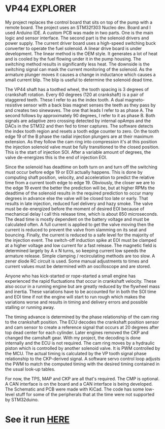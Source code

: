 # VP44 EXPLORER

My project replaces the control board that sits on top of the pump with a remote board.
The project uses an STM32f303 Nucleo dev. Board and I used Arduino IDE.
A custom PCB was made in two parts. One is the main logic and sensor interface. The second part is the 
solenoid drivers and power supply. The current driver board uses a high-speed switching buck converter
to operate the fuel solenoid. A linear drive board is under development.
The linear method is the OEM style. It generates a lot of heat and is cooled by the fuel flowing
under it in the pump housing. The switching method results in significantly less heat. The downside is the switching signal can
mask the current monitoring of the solenoid. As the armature plunger moves it causes a change in inductance which causes a small current blip.
The blip is useful to determine the solenoid dead time.

The VP44 shaft has a toothed wheel, the tooth spacing is 3 degrees of crankshaft rotation.
Every 60 degrees (120 at crankshaft) is a pair of staggered teeth.
These I refer to as the index tooth.
A dual magneto-resistive sensor with a back bias magnet senses the teeth as they pass by and creates two sinewaves.
The one that leads I refer to as phase A. The second follows by approximately 90 degrees, I refer to it as phase B.
Both signals are adaptive zero crossing detected by internal opAmps and the DACs in the STM32 and then fed to timer captures.
The software detects the index tooth region and resets a tooth edge counter to zero.
On the tooth edge 19 of the B phase the radial injection plungers are at their maximum extension.
As they follow the cam ring into compression it's at this position the injection solenoid valve must be fully transitioned to the closed position.
This is the start of injection SOI. After a variable amount of degrees, the valve de-energizes this is the end of injection EOI.

Since the solenoid has deadtime on both turn on and turn off the switching must occur before edge 19 or EOI actually happens.
This is done by computing shaft position, velocity, and acceleration to predict the relative time from a current tooth edge to edge 19.
Obviously, the closer we are to the edge 19 event the better the prediction will be, but at higher RPMs the deadtime of the solenoid results in the required prediction to
occur many degrees in advance else the valve will be closed too late or early.
That results in late injection, reduced fuel delivery and hazy smoke.
The valve must be de-energized before the moment of desired EOI because of mechanical delay I call this release time, which is about 850 microseconds.
The dead time is mostly dependent on the battery voltage and must be calculated often. 
A full current is applied to get the valve moving then the current is reduced to prevent the valve from slamming on its seat and bouncing.
Finally, the current is reduced to a safe level for the majority of the injection event.
The switch-off induction spike at EOI must be clamped at a higher voltage and low current for a fast release.
The magnetic field is determined largely by A x N turns, so keeping current low speeds the armature release.
Simple clamping / recirculating methods are too slow. A zener diode RC circuit is used. 
Some manual adjustments to times and current values must be determined with an oscilloscope and are stored.

Anyone who has kick-started or rope-started a small engine has experienced the rapid fluctuations that occur in 
crankshaft velocity. These also occur in a running engine but are greatly reduced by the flywheel mass
and inertia. These variations have to be accounted for in both the SOI time and EOI time if not the
engine will start to run rough which makes the variations worse and results in timing and delivery
errors and possible stalling or running away.

The timing advance is determined by the phase relationship of the cam ring to the crankshaft position.
The ECU decodes the crankshaft position sensor and cam sensor to create a reference signal that
occurs at 20 degrees after top dead center for each cylinder. Later engines removed the CKP and changed the camshaft gear. 
With my project, the decoding is done internally and the ECU is not required. 
The cam ring moves by a hydraulic piston which is controlled by another solenoid valve. It is PWM controlled by the MCU. 
The actual timing is calculated by the VP tooth signal phase relationship to the CKP-derived signal. 
A software servo control loop adjusts the PWM to match the computed timing with the desired timing contained in the usual look-up tables.

For now, the TPS, MAP and CKP are all that's required. The CMP is optional. A CAN interface is on the board and a CAN interface is being developed.
The Schematic and PCB were made with KiCad. The code has some low-level stuff for some of the peripherals that at the time were not supported by STM32duino.

# See it run [HERE](https://www.youtube.com/watch?v=DHwnkv7ZLJk)